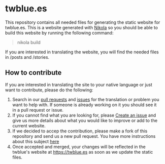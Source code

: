 # twblue.es

This repository contains all needed files for generating the static website for twblue.es. This is a website generated with [Nikola](https://getnikola.com) so you should be able to build this website by running the following command:

> nikola build

If you are interested in translating the website, you will find the needed files in /posts and /stories.

## How to contribute

If you are interested in translating the site to your native language or just want to contribute, please do the following:

1. Search in our [pull requests](https://github.com/manuelcortez/twblue.es/pulls) and [issues](https://github.com/manuelcortez/twblue.es/issues) for the translation or problem you want to help with. If someone is already working on it you should see it in a pull request or issue.
2. If you cannot find what you are looking for, please [Create an issue](https://github.com/manuelcortez/twblue.es/issues/new) and give us more details about what you would like to improve or add to the current website.
3. If we decided to accep the contribution, please make a fork of this repository and send us a new pull request. You have more instructions about this subject [here](https://help.github.com/articles/creating-a-pull-request-from-a-fork/)
4. Once accepted and merged, your changes will be reflected in the twblue's website at <https://twblue.es> as soon as we update the static files.
